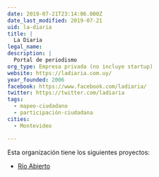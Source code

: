 ```yaml
---
date: 2019-07-21T23:14:06.000Z
date_last_modified: 2019-07-21
uid: la-diaria
title: |
  La Diaria
legal_name: 
description: |
  Portal de periodismo
org_type: Empresa privada (no incluye startup)
website: https://ladiaria.com.uy/
year_founded: 2006
facebook: https://www.facebook.com/ladiaria/
twitter: https://twitter.com/ladiaria
tags:
  - mapeo-ciudadano
  - participación-ciudadana
cities: 
  - Montevideo

---
```


Esta organización tiene los siguientes proyectos:

- [Río Abierto](/proyectos/rio-abierto)
